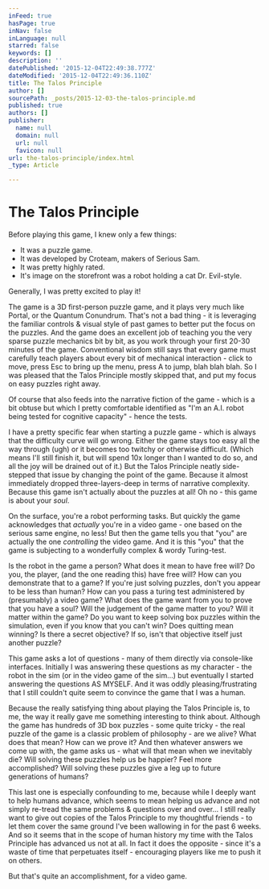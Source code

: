 ```yaml
---
inFeed: true
hasPage: true
inNav: false
inLanguage: null
starred: false
keywords: []
description: ''
datePublished: '2015-12-04T22:49:38.777Z'
dateModified: '2015-12-04T22:49:36.110Z'
title: The Talos Principle
author: []
sourcePath: _posts/2015-12-03-the-talos-principle.md
published: true
authors: []
publisher:
  name: null
  domain: null
  url: null
  favicon: null
url: the-talos-principle/index.html
_type: Article

---
```

# The Talos Principle

Before playing this game, I knew only a few things:

* It was a puzzle game.
* It was developed by Croteam, makers of Serious Sam.
* It was pretty highly rated.
* It's image on the storefront was a robot holding a cat Dr. Evil-style.

Generally, I was pretty excited to play it!

The game is a 3D first-person puzzle game, and it plays very much like Portal, or the Quantum Conundrum. That's not a bad thing - it is leveraging the familiar controls & visual style of past games to better put the focus on the puzzles. And the game does an excellent job of teaching you the very sparse puzzle mechanics bit by bit, as you work through your first 20-30 minutes of the game. Conventional wisdom still says that every game must carefully teach players about every bit of mechanical interaction - click to move, press Esc to bring up the menu, press A to jump, blah blah blah. So I was pleased that the Talos Principle mostly skipped that, and put my focus on easy puzzles right away.

Of course that also feeds into the narrative fiction of the game - which is a bit obtuse but which I pretty comfortable identified as "I'm an A.I. robot being tested for cognitive capacity" - hence the tests.

I have a pretty specific fear when starting a puzzle game - which is always that the difficulty curve will go wrong. Either the game stays too easy all the way through (ugh) or it becomes too twitchy or otherwise difficult. (Which means I'll still finish it, but will spend 10x longer than I wanted to do so, and all the joy will be drained out of it.) But the Talos Principle neatly side-stepped that issue by changing the point of the game. Because it almost immediately dropped three-layers-deep in terms of narrative complexity. Because this game isn't actually about the puzzles at all! Oh no - this game is about your _soul_.

On the surface, you're a robot performing tasks. But quickly the game acknowledges that _actually_ you're in a video game - one based on the serious same engine, no less! But then the game tells you that "you" are actually the one _controlling_ the video game. And it is this "you" that the game is subjecting to a wonderfully complex & wordy Turing-test.

Is the robot in the game a person? What does it mean to have free will? Do you, the player, (and the one reading this) have free will? How can you demonstrate that to a game? If you're just solving puzzles, don't you appear to be less than human? How can you pass a turing test administered by (presumably) a video game? What does the game want from you to prove that you have a soul? Will the judgement of the game matter to you? Will it matter within the game? Do you want to keep solving box puzzles within the simulation, even if you know that you can't win? Does quitting mean winning? Is there a secret objective? If so, isn't that objective itself just another puzzle?

This game asks a lot of questions - many of them directly via console-like interfaces. Initially I was answering these questions as my character - the robot in the sim (or in the video game of the sim...) but eventually I started answering the questions AS MYSELF. And it was oddly pleasing/frustrating that I still couldn't quite seem to convince the game that I was a human.

Because the really satisfying thing about playing the Talos Principle is, to me, the way it really gave me something interesting to think about. Although the game has hundreds of 3D box puzzles - some quite tricky - the real puzzle of the game is a classic problem of philosophy - are we alive? What does that mean? How can we prove it? And then whatever answers we come up with, the game asks us - what will that mean when we inevitably die? Will solving these puzzles help us be happier? Feel more accomplished? Will solving these puzzles give a leg up to future generations of humans?

This last one is especially confounding to me, because while I deeply want to help humans advance, which seems to mean helping us advance and not simply re-tread the same problems & questions over and over... I still really want to give out copies of the Talos Principle to my thoughtful friends - to let them cover the same ground I've been wallowing in for the past 6 weeks. And so it seems that in the scope of human history my time with the Talos Principle has advanced us not at all. In fact it does the opposite - since it's a waste of time that perpetuates itself - encouraging players like me to push it on others.

But that's quite an accomplishment, for a video game.